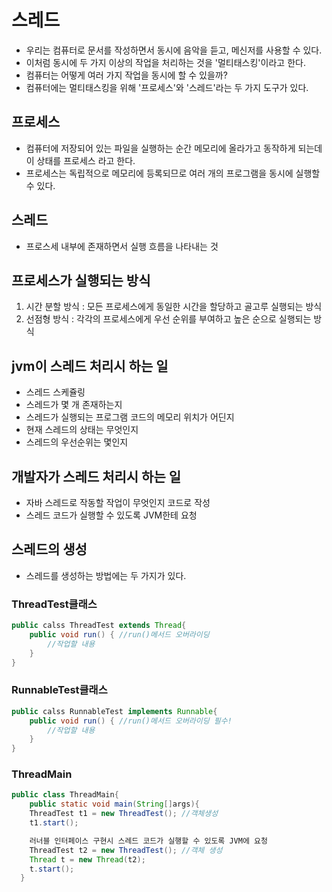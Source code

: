 # 스레드
- 우리는 컴퓨터로 문서를 작성하면서 동시에 음악을 듣고, 메신저를 사용할 수 있다.
- 이처럼 동시에 두 가지 이상의 작업을 처리하는 것을 '멀티태스킹'이라고 한다.
- 컴퓨터는 어떻게 여러 가지 작업을 동시에 할 수 있을까?
- 컴퓨터에는 멀티태스킹을 위해 '프로세스'와 '스레드'라는 두 가지 도구가 있다.

## 프로세스
- 컴퓨터에 저장되어 있는 파일을 실행하는 순간 메모리에 올라가고 동작하게 되는데 이 상태를 프로세스 라고 한다.
- 프로세스는 독립적으로 메모리에 등록되므로 여러 개의 프로그램을 동시에 실행할 수 있다.

## 스레드
- 프로스세 내부에 존재하면서 실행 흐름을 나타내는 것

## 프로세스가 실행되는 방식
1. 시간 분할 방식 : 모든 프로세스에게 동일한 시간을 할당하고 골고루 실행되는 방식
2. 선점형 방식 : 각각의 프로세스에게 우선 순위를 부여하고 높은 순으로 실행되는 방식


## jvm이 스레드 처리시 하는 일
- 스레드 스케쥴링
- 스레드가 몇 개 존재하는지
- 스레드가 실행되는 프로그램 코드의 메모리 위치가 어딘지
- 현재 스레드의 상태는 무엇인지
- 스레드의 우선순위는 몇인지

## 개발자가 스레드 처리시 하는 일
- 자바 스레드로 작동할 작업이 무엇인지 코드로 작성
- 스레드 코드가 실행할 수 있도록 JVM한테 요청

## 스레드의 생성
- 스레드를 생성하는 방법에는 두 가지가 있다.

### ThreadTest클래스
```java
public calss ThreadTest extends Thread{
	public void run() { //run()메서드 오버라이딩
		//작업할 내용
	}
}
```

### RunnableTest클래스
```java
public calss RunnableTest implements Runnable{
	public void run() { //run()메서드 오버라이딩 필수!
		//작업할 내용
	}
}
```

### ThreadMain
```java
public class ThreadMain{
    public static void main(String[]args){
	ThreadTest t1 = new ThreadTest(); //객체생성
	t1.start();

	러너블 인터페이스 구현시 스레드 코드가 실행할 수 있도록 JVM에 요청
	ThreadTest t2 = new ThreadTest(); //객체 생성
	Thread t = new Thread(t2);
	t.start();
  }
```



















